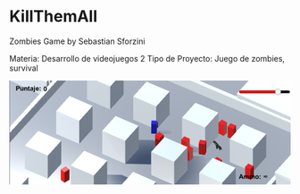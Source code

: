 # KillThemAll

Zombies Game by Sebastian Sforzini

Materia: Desarrollo de videojuegos 2 Tipo de Proyecto: Juego de zombies, survival

![alt text](Screenshot_1.png)